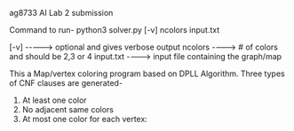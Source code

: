 ag8733 AI Lab 2 submission

Command to run-
python3 solver.py [-v] ncolors input.txt

[-v] -----> optional and gives verbose output
ncolors ----> # of colors and should be 2,3 or 4
input.txt ----> input file containing the graph/map


This a Map/vertex coloring program based on DPLL Algorithm.
Three types of CNF clauses are generated-
1. At least one color
2. No adjacent same colors
3. At most one color for each vertex:

